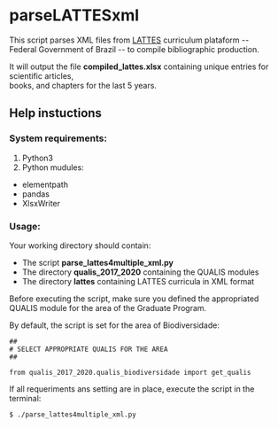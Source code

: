 # parseLATTESxml

<!--- Syntax summary in https://www.markdownguide.org/basic-syntax/ -->

This script parses XML files from [LATTES](https://lattes.cnpq.br/) curriculum plataform -- \
Federal Government of Brazil -- to compile bibliographic production.

It will output the file **compiled_lattes.xlsx** containing unique entries for scientific articles, \
books, and chapters for the last 5 years.


## Help instuctions
### System requirements:
1. Python3
2. Python mudules:
  - elementpath
  - pandas
  - XlsxWriter

### Usage:
Your working directory should contain:
- The script **parse_lattes4multiple_xml.py**
- The directory **qualis_2017_2020** containing the QUALIS modules 
- The directory **lattes** containing LATTES curricula in XML format

Before executing the script, make sure you defined the appropriated \
QUALIS module for the area of the Graduate Program.

By default, the script is set for the area of Biodiversidade:
```python:
##
# SELECT APPROPRIATE QUALIS FOR THE AREA
##

from qualis_2017_2020.qualis_biodiversidade import get_qualis
```

If all requeriments ans setting are in place, execute the script in the terminal:
```bash:
$ ./parse_lattes4multiple_xml.py
```
